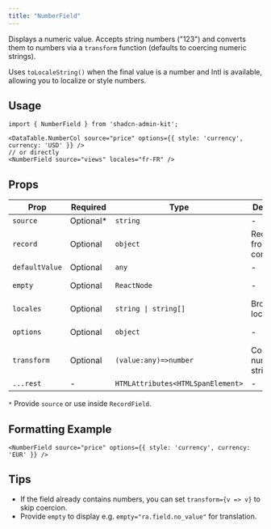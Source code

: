 ```yaml
---
title: "NumberField"
---
```


Displays a numeric value. Accepts string numbers ("123") and converts them to numbers via a `transform` function (defaults to coercing numeric strings).

Uses `toLocaleString()` when the final value is a number and Intl is available, allowing you to localize or style numbers.

## Usage

```tsx
import { NumberField } from 'shadcn-admin-kit';

<DataTable.NumberCol source="price" options={{ style: 'currency', currency: 'USD' }} />
// or directly
<NumberField source="views" locales="fr-FR" />
```

## Props

| Prop | Required | Type | Default | Description |
|------|----------|------|---------|-------------|
| `source` | Optional* | `string` | - | Field in the record |
| `record` | Optional | `object` | Record from context | Explicit record |
| `defaultValue` | Optional | `any` | - | Fallback value |
| `empty` | Optional | `ReactNode` | - | Placeholder when value missing |
| `locales` | Optional | `string \| string[]` | Browser locale | Locale(s) for `toLocaleString` |
| `options` | Optional | `object` | - | Intl.NumberFormat options |
| `transform` | Optional | `(value:any)=>number` | Coerce numeric strings | Custom transform before display |
| `...rest` | - | `HTMLAttributes<HTMLSpanElement>` | - | DOM attributes |

`*` Provide `source` or use inside `RecordField`.

## Formatting Example

```tsx
<NumberField source="price" options={{ style: 'currency', currency: 'EUR' }} />
```

## Tips

- If the field already contains numbers, you can set `transform={v => v}` to skip coercion.
- Provide `empty` to display e.g. `empty="ra.field.no_value"` for translation.
